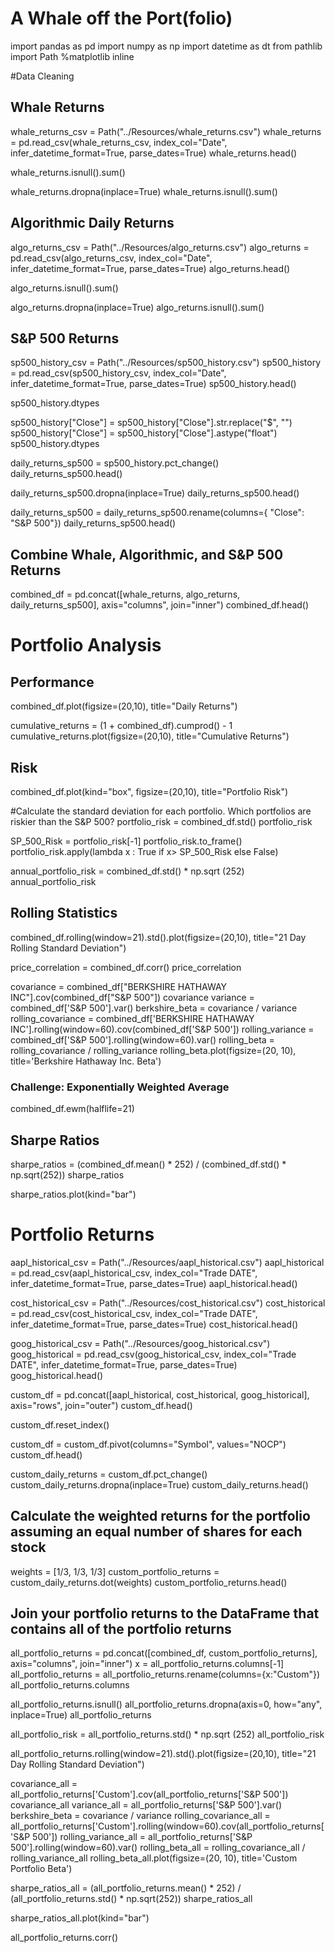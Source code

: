  #  A Whale off the Port(folio)

import pandas as pd
import numpy as np
import datetime as dt
from pathlib import Path
%matplotlib inline

#Data Cleaning

## Whale Returns

whale_returns_csv = Path("../Resources/whale_returns.csv")
whale_returns = pd.read_csv(whale_returns_csv, index_col="Date", infer_datetime_format=True, parse_dates=True)
whale_returns.head()


whale_returns.isnull().sum()


whale_returns.dropna(inplace=True)
whale_returns.isnull().sum()

## Algorithmic Daily Returns


algo_returns_csv = Path("../Resources/algo_returns.csv")
algo_returns = pd.read_csv(algo_returns_csv, index_col="Date", infer_datetime_format=True, parse_dates=True)
algo_returns.head()


algo_returns.isnull().sum()


algo_returns.dropna(inplace=True)
algo_returns.isnull().sum()

## S&P 500 Returns


sp500_history_csv = Path("../Resources/sp500_history.csv")
sp500_history = pd.read_csv(sp500_history_csv, index_col="Date", infer_datetime_format=True, parse_dates=True)
sp500_history.head()


sp500_history.dtypes


sp500_history["Close"] = sp500_history["Close"].str.replace("$", "")
sp500_history["Close"] = sp500_history["Close"].astype("float")
sp500_history.dtypes


daily_returns_sp500 = sp500_history.pct_change()
daily_returns_sp500.head()


daily_returns_sp500.dropna(inplace=True)
daily_returns_sp500.head()


daily_returns_sp500 = daily_returns_sp500.rename(columns={
    "Close": "S&P 500"})
daily_returns_sp500.head()

## Combine Whale, Algorithmic, and S&P 500 Returns

combined_df = pd.concat([whale_returns, algo_returns, daily_returns_sp500], axis="columns", join="inner")
combined_df.head()

# Portfolio Analysis

## Performance


combined_df.plot(figsize=(20,10), title="Daily Returns")


cumulative_returns = (1 + combined_df).cumprod() - 1
cumulative_returns.plot(figsize=(20,10), title="Cumulative Returns")

## Risk


combined_df.plot(kind="box", figsize=(20,10), title="Portfolio Risk")


#Calculate the standard deviation for each portfolio. Which portfolios are riskier than the S&P 500?
portfolio_risk = combined_df.std()
portfolio_risk


SP_500_Risk = portfolio_risk[-1]
portfolio_risk.to_frame()
portfolio_risk.apply(lambda x : True if x> SP_500_Risk else False)


annual_portfolio_risk = combined_df.std() * np.sqrt (252)
annual_portfolio_risk

## Rolling Statistics


combined_df.rolling(window=21).std().plot(figsize=(20,10), title="21 Day Rolling Standard Deviation")


price_correlation = combined_df.corr()
price_correlation


covariance = combined_df["BERKSHIRE HATHAWAY INC"].cov(combined_df["S&P 500"])
covariance
variance = combined_df['S&P 500'].var()
berkshire_beta = covariance / variance
rolling_covariance = combined_df['BERKSHIRE HATHAWAY INC'].rolling(window=60).cov(combined_df['S&P 500'])
rolling_variance = combined_df['S&P 500'].rolling(window=60).var()
rolling_beta = rolling_covariance / rolling_variance
rolling_beta.plot(figsize=(20, 10), title='Berkshire Hathaway Inc. Beta')

### Challenge: Exponentially Weighted Average 

combined_df.ewm(halflife=21)

## Sharpe Ratios


sharpe_ratios = (combined_df.mean() * 252) / (combined_df.std() * np.sqrt(252))
sharpe_ratios


sharpe_ratios.plot(kind="bar")

# Portfolio Returns


aapl_historical_csv = Path("../Resources/aapl_historical.csv")
aapl_historical = pd.read_csv(aapl_historical_csv, index_col="Trade DATE", infer_datetime_format=True, parse_dates=True)
aapl_historical.head()


cost_historical_csv = Path("../Resources/cost_historical.csv")
cost_historical = pd.read_csv(cost_historical_csv, index_col="Trade DATE", infer_datetime_format=True, parse_dates=True)
cost_historical.head()


goog_historical_csv = Path("../Resources/goog_historical.csv")
goog_historical = pd.read_csv(goog_historical_csv, index_col="Trade DATE", infer_datetime_format=True, parse_dates=True)
goog_historical.head()


custom_df = pd.concat([aapl_historical, cost_historical, goog_historical], axis="rows", join="outer")
custom_df.head()


custom_df.reset_index()

custom_df = custom_df.pivot(columns="Symbol", values="NOCP")
custom_df.head()

custom_daily_returns = custom_df.pct_change()
custom_daily_returns.dropna(inplace=True)
custom_daily_returns.head()

## Calculate the weighted returns for the portfolio assuming an equal number of shares for each stock

weights = [1/3, 1/3, 1/3]
custom_portfolio_returns = custom_daily_returns.dot(weights)
custom_portfolio_returns.head()

## Join your portfolio returns to the DataFrame that contains all of the portfolio returns

all_portfolio_returns = pd.concat([combined_df, custom_portfolio_returns], axis="columns", join="inner")
x = all_portfolio_returns.columns[-1]
all_portfolio_returns = all_portfolio_returns.rename(columns={x:"Custom"})
all_portfolio_returns.columns

all_portfolio_returns.isnull()
all_portfolio_returns.dropna(axis=0, how="any", inplace=True)
all_portfolio_returns

all_portfolio_risk = all_portfolio_returns.std() * np.sqrt (252)
all_portfolio_risk

all_portfolio_returns.rolling(window=21).std().plot(figsize=(20,10), title="21 Day Rolling Standard Deviation")

covariance_all = all_portfolio_returns['Custom'].cov(all_portfolio_returns['S&P 500'])
covariance_all
variance_all = all_portfolio_returns['S&P 500'].var()
berkshire_beta = covariance / variance
rolling_covariance_all = all_portfolio_returns['Custom'].rolling(window=60).cov(all_portfolio_returns['S&P 500'])
rolling_variance_all = all_portfolio_returns['S&P 500'].rolling(window=60).var()
rolling_beta_all = rolling_covariance_all / rolling_variance_all
rolling_beta_all.plot(figsize=(20, 10), title='Custom Portfolio Beta')

sharpe_ratios_all = (all_portfolio_returns.mean() * 252) / (all_portfolio_returns.std() * np.sqrt(252))
sharpe_ratios_all

sharpe_ratios_all.plot(kind="bar")

all_portfolio_returns.corr()